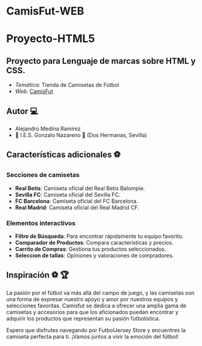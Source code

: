# CamisFut-WEB
# Proyecto-HTML5

## Proyecto para Lenguaje de marcas sobre HTML y CSS.
 * _Temática:_ Tienda de Camisetas de Fútbol
 * _Web:_ [CamisFut](https://github.com/Alejandromr1599/Pagina-web/)

## Autor :computer:
* Alejandro Medina Ramirez
* :school: I.E.S. Gonzalo Nazareno :round_pushpin: (Dos Hermanas, Sevilla)

## Características adicionales :soccer:

### Secciones de camisetas
* **Real Betis**: Camiseta oficial del Real Betis Balompie.
* **Sevilla FC**: Camiseta oficial del Sevilla FC.
* **FC Barcelona**: Camiseta oficial del FC Barcelona.
* **Real Madrid**: Camiseta oficial del Real Madrid CF.

### Elementos interactivos
* **Filtro de Búsqueda**: Para encontrar rápidamente tu equipo favorito.
* **Comparador de Productos**: Compara características y precios.
* **Carrito de Compras**: Gestiona tus productos seleccionados.
* **Seleccion de tallas**: Opiniones y valoraciones de compradores.



## Inspiración :soccer: :trophy:
La pasión por el fútbol va más allá del campo de juego, y las camisetas son una forma de expresar nuestro apoyo y amor por nuestros equipos y selecciones favoritas. Camisfut se dedica a ofrecer una amplia gama de camisetas y accesorios para que los aficionados puedan encontrar y adquirir los productos que representan su pasión futbolística.

Espero que disfrutes navegando por FutbolJersey Store y encuentres la camiseta perfecta para ti. ¡Vamos juntos a vivir la emoción del fútbol!

